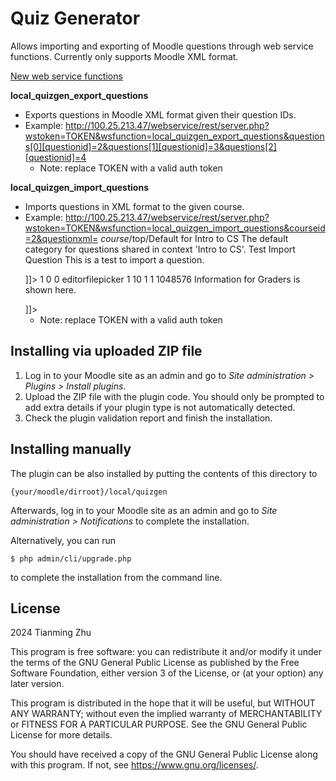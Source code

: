 # Quiz Generator #

Allows importing and exporting of Moodle questions through web service functions.  Currently only supports Moodle XML format.

<u>New web service functions</u>

<b>local_quizgen_export_questions</b>

- Exports questions in Moodle XML format given their question IDs.
- Example: http://100.25.213.47/webservice/rest/server.php?wstoken=TOKEN&wsfunction=local_quizgen_export_questions&questions[0][questionid]=2&questions[1][questionid]=3&questions[2][questionid]=4
  - Note: replace TOKEN with a valid auth token

<b>local_quizgen_import_questions</b>

- Imports questions in XML format to the given course.
- Example: http://100.25.213.47/webservice/rest/server.php?wstoken=TOKEN&wsfunction=local_quizgen_import_questions&courseid=2&questionxml=<?xml version="1.0" encoding="UTF-8"?> <quiz> <question type="category"> <category> <text>$course$/top/Default for Intro to CS</text>  </category>  <info format="moodle_auto_format"> <text>The default category for questions shared in context 'Intro to CS'.</text></info><idnumber></idnumber></question> <question type="essay"> <name> <text>Test Import Question</text> </name> <questiontext format="html"> <text><![CDATA[<p>This is a test to import a question.</p>]]></text> </questiontext> <generalfeedback format="html"> <text></text> </generalfeedback> <defaultgrade>1</defaultgrade> <penalty>0</penalty> <hidden>0</hidden> <idnumber></idnumber> <responseformat>editorfilepicker</responseformat> <responserequired>1</responserequired> <responsefieldlines>10</responsefieldlines> <minwordlimit></minwordlimit> <maxwordlimit></maxwordlimit> <attachments>1</attachments> <attachmentsrequired>1</attachmentsrequired> <maxbytes>1048576</maxbytes> <filetypeslist></filetypeslist> <graderinfo format="html"> <text><![CDATA[<p>Information for Graders is shown here.</p>]]></text> </graderinfo> <responsetemplate format="html"> <text></text> </responsetemplate> </question> </quiz>
   - Note: replace TOKEN with a valid auth token

## Installing via uploaded ZIP file ##

1. Log in to your Moodle site as an admin and go to _Site administration >
   Plugins > Install plugins_.
2. Upload the ZIP file with the plugin code. You should only be prompted to add
   extra details if your plugin type is not automatically detected.
3. Check the plugin validation report and finish the installation.

## Installing manually ##

The plugin can be also installed by putting the contents of this directory to

    {your/moodle/dirroot}/local/quizgen

Afterwards, log in to your Moodle site as an admin and go to _Site administration >
Notifications_ to complete the installation.

Alternatively, you can run

    $ php admin/cli/upgrade.php

to complete the installation from the command line.

## License ##

2024 Tianming Zhu

This program is free software: you can redistribute it and/or modify it under
the terms of the GNU General Public License as published by the Free Software
Foundation, either version 3 of the License, or (at your option) any later
version.

This program is distributed in the hope that it will be useful, but WITHOUT ANY
WARRANTY; without even the implied warranty of MERCHANTABILITY or FITNESS FOR A
PARTICULAR PURPOSE.  See the GNU General Public License for more details.

You should have received a copy of the GNU General Public License along with
this program.  If not, see <https://www.gnu.org/licenses/>.
